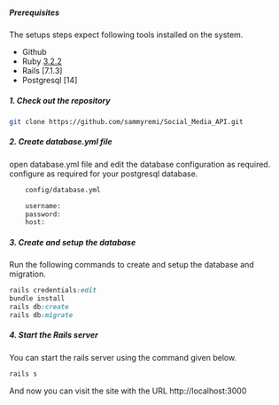 ##### Prerequisites

The setups steps expect following tools installed on the system.

- Github
- Ruby [3.2.2](https://github.com/sammyremi/Social_Media_API)
- Rails [7.1.3]
- Postgresql [14]

##### 1. Check out the repository

```bash
git clone https://github.com/sammyremi/Social_Media_API.git
```

##### 2. Create database.yml file

open database.yml file and edit the database configuration as required.
configure as required for your postgresql database.

```bash
    config/database.yml

    username:
    password:
    host:

```


##### 3. Create and setup the database

Run the following commands to create and setup the database and migration.

```ruby
rails credentials:edit
bundle install
rails db:create
rails db:migrate
```

##### 4. Start the Rails server

You can start the rails server using the command given below.

```ruby
rails s
```

And now you can visit the site with the URL http://localhost:3000